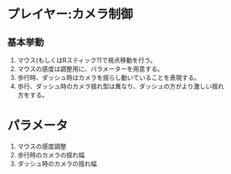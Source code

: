 # プレイヤー:カメラ制御

## 基本挙動

1. マウス(もしくはRスティック?)で視点移動を行う。
2. マウスの感度は調整用に、パラメーターを用意する。
3. 歩行時、ダッシュ時はカメラを揺らし動いていることを表現する。
4. 歩行、ダッシュ時のカメラ揺れ型は異なり、ダッシュの方がより激しい揺れ方をする。

# パラメータ
1. マウスの感度調整
2. 歩行時のカメラの揺れ幅
3. ダッシュ時のカメラの揺れ幅